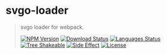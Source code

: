 # svgo-loader

<!-- prettier-ignore -->
> svgo loader for webpack.
>
> [![NPM Version][npm-image]][npm-url]
> [![Download Status][download-image]][npm-url]
> [![Languages Status][languages-image]][github-url]
> [![Tree Shakeable][tree-shakeable-image]][bundle-phobia-url]
> [![Side Effect][side-effect-image]][bundle-phobia-url]
> [![License][license-image]][license-url]

[npm-image]: https://img.shields.io/npm/v/@nuintun/svgo-loader?style=flat-square
[npm-url]: https://www.npmjs.org/package/@nuintun/svgo-loader
[download-image]: https://img.shields.io/npm/dm/@nuintun/svgo-loader?style=flat-square
[languages-image]: https://img.shields.io/github/languages/top/nuintun/svgo-loader?style=flat-square
[github-url]: https://github.com/nuintun/svgo-loader
[tree-shakeable-image]: https://img.shields.io/badge/tree--shakeable-true-brightgreen?style=flat-square
[side-effect-image]: https://img.shields.io/badge/side--effect-free-brightgreen?style=flat-square
[bundle-phobia-url]: https://bundlephobia.com/result?p=@nuintun/svgo-loader
[license-image]: https://img.shields.io/github/license/nuintun/svgo-loader?style=flat-square
[license-url]: https://github.com/nuintun/svgo-loader/blob/master/LICENSE
